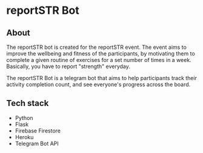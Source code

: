 # reportSTR Bot

## About
The reportSTR bot is created for the reportSTR event. The event aims to improve the wellbeing and fitness of the participants, by motivating them to complete a given routine of exercises for a set number of times in a week. Basically, you have to report "strength" everyday.

The reportSTR Bot is a telegram bot that aims to help participants track their activity completion count, and see everyone's progress across the board. 

## Tech stack
- Python
- Flask
- Firebase Firestore
- Heroku
- Telegram Bot API

